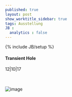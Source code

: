 ```yaml
---
published: true
layout: post
show_worktitle_sidebar: true
tags: Ausstellung
JB :
  analytics : false
---
```


{% include JB/setup %}




<p>
<h4>Transient Hole</h4>
12|10|17

<br /><br />
<img src="{{ site.url }}/images/transient_small.jpg" alt="image">

</p>
